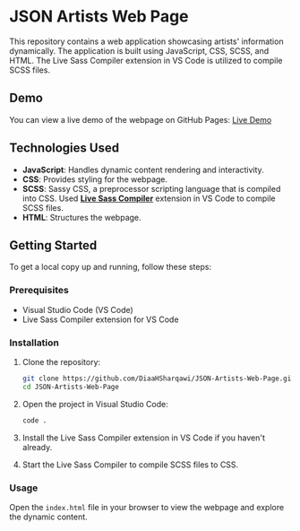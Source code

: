 # JSON Artists Web Page

This repository contains a web application showcasing artists' information dynamically. The application is built using JavaScript, CSS, SCSS, and HTML. The Live Sass Compiler extension in VS Code is utilized to compile SCSS files.

## Demo

You can view a live demo of the webpage on GitHub Pages: [Live Demo](https://diaahsharqawi.github.io/JSON-Artists-Web-Page/)

## Technologies Used

- **JavaScript**: Handles dynamic content rendering and interactivity.
- **CSS**: Provides styling for the webpage.
- **SCSS**: Sassy CSS, a preprocessor scripting language that is compiled into CSS. Used [**Live Sass Compiler**](https://marketplace.visualstudio.com/items?itemName=ritwickdey.live-sass) extension in VS Code to compile SCSS files.
- **HTML**: Structures the webpage.

## Getting Started

To get a local copy up and running, follow these steps:

### Prerequisites

- Visual Studio Code (VS Code)
- Live Sass Compiler extension for VS Code

### Installation

1. Clone the repository:
    ```bash
    git clone https://github.com/DiaaHSharqawi/JSON-Artists-Web-Page.git
    cd JSON-Artists-Web-Page
    ```

2. Open the project in Visual Studio Code:
    ```bash
    code .
    ```

3. Install the Live Sass Compiler extension in VS Code if you haven't already.

4. Start the Live Sass Compiler to compile SCSS files to CSS.

### Usage

Open the `index.html` file in your browser to view the webpage and explore the dynamic content.
